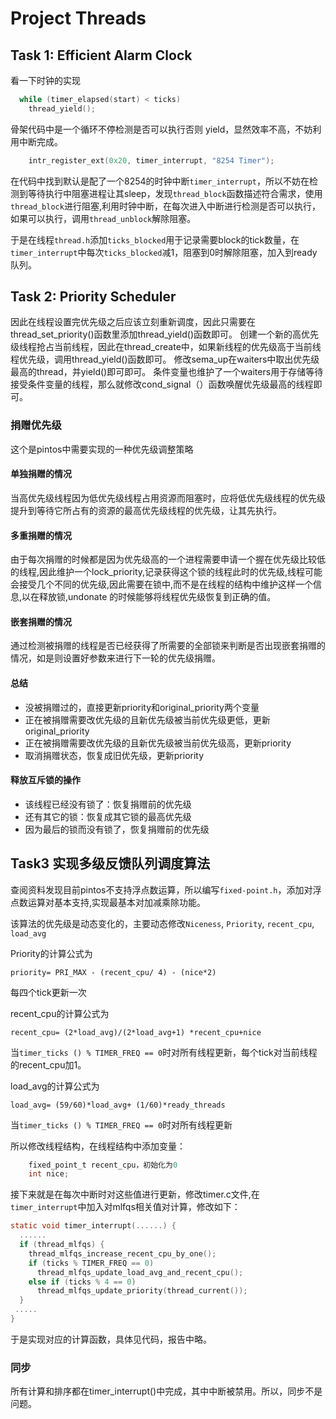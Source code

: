 # Project Threads

## Task 1: Efficient Alarm Clock

看一下时钟的实现

```C
  while (timer_elapsed(start) < ticks)
    thread_yield();
```

骨架代码中是一个循环不停检测是否可以执行否则 yield，显然效率不高，不妨利用中断完成。

```c
    intr_register_ext(0x20, timer_interrupt, "8254 Timer");
```

在代码中找到默认是配了一个8254的时钟中断`timer_interrupt`，所以不妨在检测到等待执行中阻塞进程让其sleep，发现`thread_block`函数描述符合需求，使用`thread_block`进行阻塞,利用时钟中断，在每次进入中断进行检测是否可以执行，如果可以执行，调用`thread_unblock`解除阻塞。

于是在线程`thread.h`添加`ticks_blocked`用于记录需要block的tick数量，在`timer_interrupt`中每次`ticks_blocked`减1，阻塞到0时解除阻塞，加入到ready队列。

## Task 2: Priority Scheduler

因此在线程设置完优先级之后应该立刻重新调度，因此只需要在thread_set_priority()函数里添加thread_yield()函数即可。
创建一个新的高优先级线程抢占当前线程，因此在thread_create中，如果新线程的优先级高于当前线程优先级，调用thread_yield()函数即可。
修改sema_up在waiters中取出优先级最高的thread，并yield()即可即可。
条件变量也维护了一个waiters用于存储等待接受条件变量的线程，那么就修改cond_signal（）函数唤醒优先级最高的线程即可。

### 捐赠优先级

这个是pintos中需要实现的一种优先级调整策略

#### 单独捐赠的情况

当高优先级线程因为低优先级线程占用资源而阻塞时，应将低优先级线程的优先级提升到等待它所占有的资源的最高优先级线程的优先级，让其先执行。

#### 多重捐赠的情况

由于每次捐赠的时候都是因为优先级高的一个进程需要申请一个握在优先级比较低的线程,因此维护一个lock_priority,记录获得这个锁的线程此时的优先级,线程可能会接受几个不同的优先级,因此需要在锁中,而不是在线程的结构中维护这样一个信息,以在释放锁,undonate 的时候能够将线程优先级恢复到正确的值。

#### 嵌套捐赠的情况

通过检测被捐赠的线程是否已经获得了所需要的全部锁来判断是否出现嵌套捐赠的情况，如是则设置好参数来进行下一轮的优先级捐赠。

#### 总结

+ 没被捐赠过的，直接更新priority和original_priority两个变量
+ 正在被捐赠需要改优先级的且新优先级被当前优先级更低，更新original_priority
+ 正在被捐赠需要改优先级的且新优先级被当前优先级高，更新priority
+ 取消捐赠状态，恢复成旧优先级，更新priority

#### 释放互斥锁的操作

+ 该线程已经没有锁了：恢复捐赠前的优先级
+ 还有其它的锁：恢复成其它锁的最高优先级
+ 因为最后的锁而没有锁了，恢复捐赠前的优先级

## Task3 实现多级反馈队列调度算法

查阅资料发现目前pintos不支持浮点数运算，所以编写`fixed-point.h`，添加对浮点数运算对基本支持,实现最基本对加减乘除功能。

该算法的优先级是动态变化的，主要动态修改`Niceness`, `Priority`, `recent_cpu`, `load_avg`

Priority的计算公式为

    priority= PRI_MAX - (recent_cpu/ 4) - (nice*2)

每四个tick更新一次

recent_cpu的计算公式为

    recent_cpu= (2*load_avg)/(2*load_avg+1) *recent_cpu+nice

当`timer_ticks () % TIMER_FREQ == 0`时对所有线程更新，每个tick对当前线程的recent_cpu加1。

load_avg的计算公式为

    load_avg= (59/60)*load_avg+ (1/60)*ready_threads

当`timer_ticks () % TIMER_FREQ == 0`时对所有线程更新

所以修改线程结构，在线程结构中添加变量：

```c
    fixed_point_t recent_cpu，初始化为0
    int nice;
```

接下来就是在每次中断时对这些值进行更新，修改timer.c文件,在`timer_interrupt`中加入对mlfqs相关值对计算，修改如下：

```c
static void timer_interrupt(......) {
  ......
  if (thread_mlfqs) {
    thread_mlfqs_increase_recent_cpu_by_one();
    if (ticks % TIMER_FREQ == 0)
      thread_mlfqs_update_load_avg_and_recent_cpu();
    else if (ticks % 4 == 0)
      thread_mlfqs_update_priority(thread_current());
  }
 .....
}
```

于是实现对应的计算函数，具体见代码，报告中略。

### 同步

所有计算和排序都在timer_interrupt()中完成，其中中断被禁用。所以，同步不是问题。

